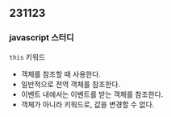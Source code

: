 ## 231123
### javascript 스터디

`this` 키워드
- 객체를 참조할 때 사용한다.
- 일반적으로 전역 객체를 참조한다.
- 이벤트 내에서는 이벤트를 받는 객체를 참조한다.
- 객체가 아니라 키워드로, 값을 변경할 수 없다.